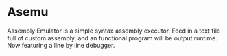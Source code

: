 # Asemu
Assembly Emulator is a simple syntax assembly executor. Feed in a text file full of custom assembly, and an functional program will be output runtime. Now featuring a line by line debugger.
